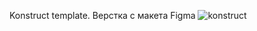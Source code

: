 Konstruct template. Верстка с макета Figma
![konstruct](https://github.com/Oxana2014/landing1/assets/8871877/61feadad-1890-4125-ac4e-8d9fbb99f7e8)
